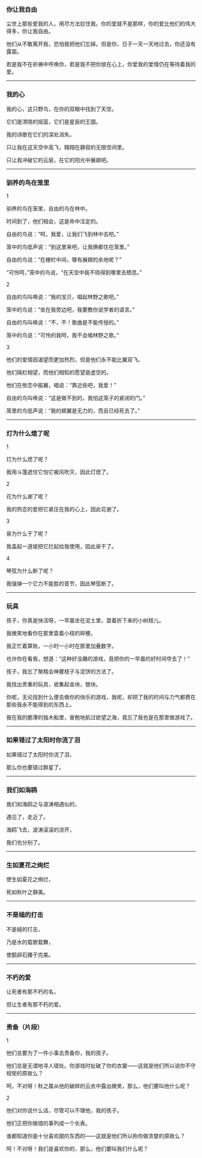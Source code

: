 ### 你让我自由

尘世上那些爱我的人，用尽方法拉住我。你的爱就不是那样，你的爱比他们的伟大得多，你让我自由。

他们从不敢离开我，恐怕我把他们忘掉。但是你，日子一天一天地过去，你还没有露面。

若是我不在祈祷中呼唤你，若是我不把你放在心上，你爱我的爱情仍在等待着我的爱。

---

### 我的心

我的心，这只野鸟，在你的双眼中找到了天空。

它们是清晓的摇篮，它们是星辰的王国。

我的诗歌在它们的深处消失。

只让我在这天空中高飞，翱翔在静寂的无限空间里。

只让我冲破它的云层，在它的阳光中展翅吧。

---

### 驯养的鸟在笼里

1

驯养的鸟在笼里，自由的鸟在林中。

时间到了，他们相会，这是命中注定的。

自由的鸟说：“呵，我爱，让我们飞到林中去吧。”

笼中的鸟低声说：“到这里来吧，让我俩都住在笼里。”

自由的鸟说：“在栅栏中间，哪有展翅的余地呢？”

“可怜呵，”笼中的鸟说，“在天空中我不晓得到哪里去栖息。”

2

自由的鸟叫唤说：“我的宝贝，唱起林野之歌吧。”

笼中的鸟说：“坐在我旁边吧，我要教你说学者的语言。”

自由的鸟叫唤说：“不，不！歌曲是不能传授的。”

笼中的鸟说：“可怜的我呵，我不会唱林野之歌。”

3

他们的爱情因渴望而更加热烈，但是他们永不能比翼双飞。

他们隔栏相望，而他们相知的愿望是虚空的。

他们在依恋中振翼，唱说：“靠近些吧，我爱！”

自由的鸟叫唤说：“这是做不到的，我怕这笼子的紧闭的门。”

笼里的鸟低声说：“我的翅翼是无力的，而且已经死去了。”

---

### 灯为什么熄了呢

1

灯为什么熄了呢？

我用斗篷遮住它怕它被风吹灭，因此灯熄了。

2

花为什么谢了呢？

我的热恋的爱把它紧压在我的心上，因此花谢了。

3

泉为什么于了呢？

我盖起一道堤把它拦起给我使用，因此泉干了。

4

琴弦为什么断了呢？

我强弹一个它力不能胜的音节，因此琴弦断了。

---

### 玩具

孩子，你真是快活呀，一早晨坐在泥土里，耍着折下来的小树枝儿。

我微笑地看你在那里耍着小枝的碎梗。

我正忙着算账，一小时一小时在那里加叠数字。

也许你在看我，想道：“这种好没趣的游戏，竟把你的一早晨的好时间夺去了！”

孩子，我忘了聚精会神要枝子与泥饼的方法了。

我找出贵重的玩具，收集起金块，银块。

你呢，无论找到什么便去做你的快乐的游戏，我呢，却把了我的时间与力气都费在那些我永不能得到的东西上。

我在我的脆薄的独木船里，奋勉地航过欲望之海，竟忘了我也是在那里做游戏了。

---

### 如果错过了太阳时你流了泪

如果错过了太阳时你流了泪，

那么你也要错过群星了。

---

### 我们如海鸥

我们如海鸥之与波涛相遇似的，

遇见了，走近了。

海鸥飞去，波涛滚滚的流开，

我们也分别了。

---

### 生如夏花之绚烂

使生如夏花之绚烂，

死如秋叶之静美。

---

### 不是槌的打击

不是槌的打击，

乃是水的载歌载舞，

使鹅卵石臻于完美。

---

### 不朽的爱

让死者有那不朽的名，

但让生者有那不朽的爱。

---

### 责备（片段）

1

他们总要为了一件小事去责备你，我的孩子。

他们总是无谓地寻人错处。你游戏时扯破了你的衣裳——这就是他们所以说你不守规矩的原故么？

呵，不对呀！秋之晨从他的破碎的云衣中露出微笑，那么，他们要叫他什么呢？

2

他们对你说什么话，尽管可以不理他，我的孩子。

他们正把你做错的事列成一个长表。

谁都知道你是十分喜欢甜的东西的——这就是他们所以称你做贪婪的原故么？

呵！不对呀！我们是喜欢你的，那么，他们要叫我们什么呢？